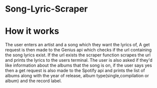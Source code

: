# Song-Lyric-Scraper

# How it works
The user enters an artist and a song which they want the lyrics of, A get request is then made to the Genius api which checks if the url containing the song lyrics exist. If the url exists the scraper function scrapes the url and prints the lyrics to the users terminal. The user is also asked if they'd like information about the albums that the song is on, if the user says yes then a get request is also made to the Spotify api and prints the list of albums along with the year of release, album type(single,compilation or album) and the record label.

